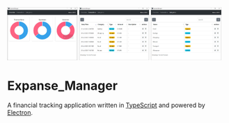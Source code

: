 <div float="left" text-align="center">
    <img src="images/image1.jpg" width="32%" />
    <img src="images/image2.jpg" width="32%" />
    <img src="images/image3.jpg" width="32%" />
</div>

# Expanse_Manager
A financial tracking application written in [TypeScript](https://www.typescriptlang.org/) and powered by [Electron](https://www.electronjs.org/).
